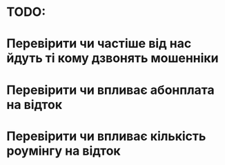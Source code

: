 # TODO:

# Перевірити чи частіше від нас йдуть ті кому дзвонять мошенніки

# Перевірити чи впливає абонплата на відток

# Перевірити чи впливає кількість роумінгу на відток
